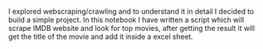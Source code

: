 I explored webscraping/crawling and to understand it in detail I decided to build a simple project. In this notebook I have written a script which will scrape IMDB website and look for top movies,
after getting the result it will get the title of the movie and add it inside a excel sheet.
